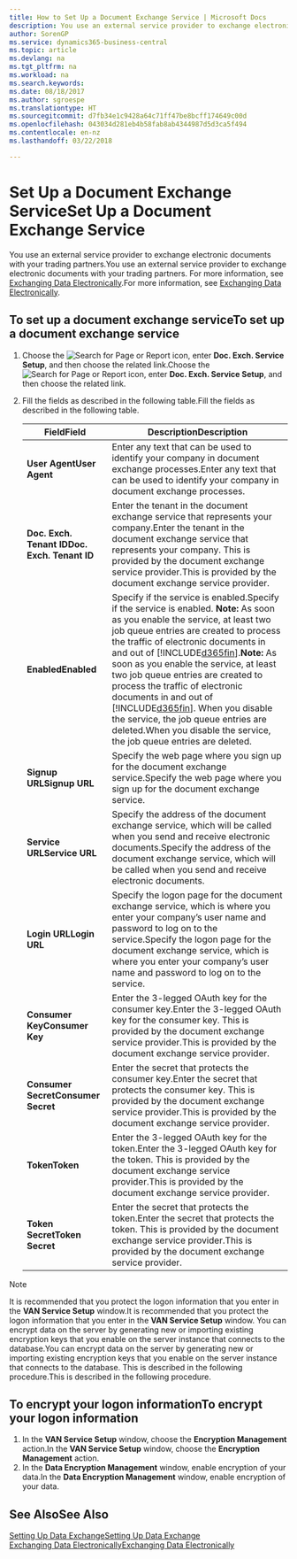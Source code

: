 ```yaml
---
title: How to Set Up a Document Exchange Service | Microsoft Docs
description: You use an external service provider to exchange electronic documents with your trading partners.
author: SorenGP
ms.service: dynamics365-business-central
ms.topic: article
ms.devlang: na
ms.tgt_pltfrm: na
ms.workload: na
ms.search.keywords: 
ms.date: 08/18/2017
ms.author: sgroespe
ms.translationtype: HT
ms.sourcegitcommit: d7fb34e1c9428a64c71ff47be8bcff174649c00d
ms.openlocfilehash: 043034d281eb4b58fab8ab4344987d5d3ca5f494
ms.contentlocale: en-nz
ms.lasthandoff: 03/22/2018

---
```

# <a name="set-up-a-document-exchange-service"></a><span data-ttu-id="7551f-103">Set Up a Document Exchange Service</span><span class="sxs-lookup"><span data-stu-id="7551f-103">Set Up a Document Exchange Service</span></span>
<span data-ttu-id="7551f-104">You use an external service provider to exchange electronic documents with your trading partners.</span><span class="sxs-lookup"><span data-stu-id="7551f-104">You use an external service provider to exchange electronic documents with your trading partners.</span></span> <span data-ttu-id="7551f-105">For more information, see [Exchanging Data Electronically](across-data-exchange.md).</span><span class="sxs-lookup"><span data-stu-id="7551f-105">For more information, see [Exchanging Data Electronically](across-data-exchange.md).</span></span>  

## <a name="to-set-up-a-document-exchange-service"></a><span data-ttu-id="7551f-106">To set up a document exchange service</span><span class="sxs-lookup"><span data-stu-id="7551f-106">To set up a document exchange service</span></span>  
1. <span data-ttu-id="7551f-107">Choose the ![Search for Page or Report](media/ui-search/search_small.png "Search for Page or Report icon") icon, enter **Doc. Exch. Service Setup**, and then choose the related link.</span><span class="sxs-lookup"><span data-stu-id="7551f-107">Choose the ![Search for Page or Report](media/ui-search/search_small.png "Search for Page or Report icon") icon, enter **Doc. Exch. Service Setup**, and then choose the related link.</span></span>  
2. <span data-ttu-id="7551f-108">Fill the fields as described in the following table.</span><span class="sxs-lookup"><span data-stu-id="7551f-108">Fill the fields as described in the following table.</span></span>  

    |<span data-ttu-id="7551f-109">Field</span><span class="sxs-lookup"><span data-stu-id="7551f-109">Field</span></span>|<span data-ttu-id="7551f-110">Description</span><span class="sxs-lookup"><span data-stu-id="7551f-110">Description</span></span>|  
    |---------------------------------|---------------------------------------|  
    |<span data-ttu-id="7551f-111">**User Agent**</span><span class="sxs-lookup"><span data-stu-id="7551f-111">**User Agent**</span></span>|<span data-ttu-id="7551f-112">Enter any text that can be used to identify your company in document exchange processes.</span><span class="sxs-lookup"><span data-stu-id="7551f-112">Enter any text that can be used to identify your company in document exchange processes.</span></span>|  
    |<span data-ttu-id="7551f-113">**Doc. Exch. Tenant ID**</span><span class="sxs-lookup"><span data-stu-id="7551f-113">**Doc. Exch. Tenant ID**</span></span>|<span data-ttu-id="7551f-114">Enter the tenant in the document exchange service that represents your company.</span><span class="sxs-lookup"><span data-stu-id="7551f-114">Enter the tenant in the document exchange service that represents your company.</span></span> <span data-ttu-id="7551f-115">This is provided by the document exchange service provider.</span><span class="sxs-lookup"><span data-stu-id="7551f-115">This is provided by the document exchange service provider.</span></span>|  
    |<span data-ttu-id="7551f-116">**Enabled**</span><span class="sxs-lookup"><span data-stu-id="7551f-116">**Enabled**</span></span>|<span data-ttu-id="7551f-117">Specify if the service is enabled.</span><span class="sxs-lookup"><span data-stu-id="7551f-117">Specify if the service is enabled.</span></span> <span data-ttu-id="7551f-118">**Note:**  As soon as you enable the service, at least two job queue entries are created to process the traffic of electronic documents in and out of [!INCLUDE[d365fin](includes/d365fin_md.md)].</span><span class="sxs-lookup"><span data-stu-id="7551f-118">**Note:**  As soon as you enable the service, at least two job queue entries are created to process the traffic of electronic documents in and out of [!INCLUDE[d365fin](includes/d365fin_md.md)].</span></span> <span data-ttu-id="7551f-119">When you disable the service, the job queue entries are deleted.</span><span class="sxs-lookup"><span data-stu-id="7551f-119">When you disable the service, the job queue entries are deleted.</span></span>|  
    |<span data-ttu-id="7551f-120">**Signup URL**</span><span class="sxs-lookup"><span data-stu-id="7551f-120">**Signup URL**</span></span>|<span data-ttu-id="7551f-121">Specify the web page where you sign up for the document exchange service.</span><span class="sxs-lookup"><span data-stu-id="7551f-121">Specify the web page where you sign up for the document exchange service.</span></span>|  
    |<span data-ttu-id="7551f-122">**Service URL**</span><span class="sxs-lookup"><span data-stu-id="7551f-122">**Service URL**</span></span>|<span data-ttu-id="7551f-123">Specify the address of the document exchange service, which will be called when you send and receive electronic documents.</span><span class="sxs-lookup"><span data-stu-id="7551f-123">Specify the address of the document exchange service, which will be called when you send and receive electronic documents.</span></span>|  
    |<span data-ttu-id="7551f-124">**Login URL**</span><span class="sxs-lookup"><span data-stu-id="7551f-124">**Login URL**</span></span>|<span data-ttu-id="7551f-125">Specify the logon page for the document exchange service, which is where you enter your company’s user name and password to log on to the service.</span><span class="sxs-lookup"><span data-stu-id="7551f-125">Specify the logon page for the document exchange service, which is where you enter your company’s user name and password to log on to the service.</span></span>|  
    |<span data-ttu-id="7551f-126">**Consumer Key**</span><span class="sxs-lookup"><span data-stu-id="7551f-126">**Consumer Key**</span></span>|<span data-ttu-id="7551f-127">Enter the 3-legged OAuth key for the consumer key.</span><span class="sxs-lookup"><span data-stu-id="7551f-127">Enter the 3-legged OAuth key for the consumer key.</span></span> <span data-ttu-id="7551f-128">This is provided by the document exchange service provider.</span><span class="sxs-lookup"><span data-stu-id="7551f-128">This is provided by the document exchange service provider.</span></span>|  
    |<span data-ttu-id="7551f-129">**Consumer Secret**</span><span class="sxs-lookup"><span data-stu-id="7551f-129">**Consumer Secret**</span></span>|<span data-ttu-id="7551f-130">Enter the secret that protects the consumer key.</span><span class="sxs-lookup"><span data-stu-id="7551f-130">Enter the secret that protects the consumer key.</span></span> <span data-ttu-id="7551f-131">This is provided by the document exchange service provider.</span><span class="sxs-lookup"><span data-stu-id="7551f-131">This is provided by the document exchange service provider.</span></span>|  
    |<span data-ttu-id="7551f-132">**Token**</span><span class="sxs-lookup"><span data-stu-id="7551f-132">**Token**</span></span>|<span data-ttu-id="7551f-133">Enter the 3-legged OAuth key for the token.</span><span class="sxs-lookup"><span data-stu-id="7551f-133">Enter the 3-legged OAuth key for the token.</span></span> <span data-ttu-id="7551f-134">This is provided by the document exchange service provider.</span><span class="sxs-lookup"><span data-stu-id="7551f-134">This is provided by the document exchange service provider.</span></span>|  
    |<span data-ttu-id="7551f-135">**Token Secret**</span><span class="sxs-lookup"><span data-stu-id="7551f-135">**Token Secret**</span></span>|<span data-ttu-id="7551f-136">Enter the secret that protects the token.</span><span class="sxs-lookup"><span data-stu-id="7551f-136">Enter the secret that protects the token.</span></span> <span data-ttu-id="7551f-137">This is provided by the document exchange service provider.</span><span class="sxs-lookup"><span data-stu-id="7551f-137">This is provided by the document exchange service provider.</span></span>|  

> [!NOTE]  
>  <span data-ttu-id="7551f-138">It is recommended that you protect the logon information that you enter in the **VAN Service Setup** window.</span><span class="sxs-lookup"><span data-stu-id="7551f-138">It is recommended that you protect the logon information that you enter in the **VAN Service Setup** window.</span></span> <span data-ttu-id="7551f-139">You can encrypt data on the server by generating new or importing existing encryption keys that you enable on the server instance that connects to the database.</span><span class="sxs-lookup"><span data-stu-id="7551f-139">You can encrypt data on the server by generating new or importing existing encryption keys that you enable on the server instance that connects to the database.</span></span> <span data-ttu-id="7551f-140">This is described in the following procedure.</span><span class="sxs-lookup"><span data-stu-id="7551f-140">This is described in the following procedure.</span></span>  

## <a name="to-encrypt-your-logon-information"></a><span data-ttu-id="7551f-141">To encrypt your logon information</span><span class="sxs-lookup"><span data-stu-id="7551f-141">To encrypt your logon information</span></span>  
1. <span data-ttu-id="7551f-142">In the **VAN Service Setup** window, choose the **Encryption Management** action.</span><span class="sxs-lookup"><span data-stu-id="7551f-142">In the **VAN Service Setup** window, choose the **Encryption Management** action.</span></span>  
2. <span data-ttu-id="7551f-143">In the **Data Encryption Management** window, enable encryption of your data.</span><span class="sxs-lookup"><span data-stu-id="7551f-143">In the **Data Encryption Management** window, enable encryption of your data.</span></span> <!--For more information, see [Manage Data Encryption](../manage-data-encryption.md).-->  

## <a name="see-also"></a><span data-ttu-id="7551f-144">See Also</span><span class="sxs-lookup"><span data-stu-id="7551f-144">See Also</span></span>  
[<span data-ttu-id="7551f-145">Setting Up Data Exchange</span><span class="sxs-lookup"><span data-stu-id="7551f-145">Setting Up Data Exchange</span></span>](across-set-up-data-exchange.md)  
[<span data-ttu-id="7551f-146">Exchanging Data Electronically</span><span class="sxs-lookup"><span data-stu-id="7551f-146">Exchanging Data Electronically</span></span>](across-data-exchange.md)

